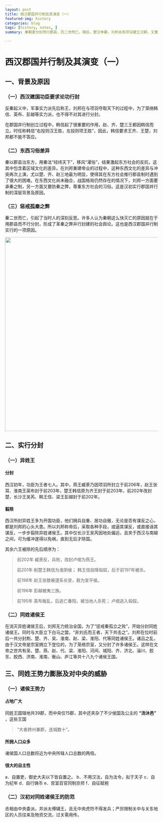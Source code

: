 ```yaml
---
layout: post
title: 西汉郡国并行制及其演变（一）
featured-img: history
categories: blog
tags: [history, notes, ]
summary: 秦朝废分封而行郡县，历二世而亡。随后，楚汉争霸，刘邦击败项羽建立汉朝，又重新实行分封，随后又历经文帝、景帝、武帝不断进行削藩，中央重新收权。那么这个过程究竟是怎样的呢？

---
```

<h1>西汉郡国并行制及其演变（一）</h1>

<h2>一、背景及原因</h2>

<h3>（一）西汉建国功臣要求论功行封</h3>

反秦起义中，军事实力派先后称王，刘邦在与项羽夺取天下的过程中，为了笼络韩信、英布、彭越等实力派，也不得不对其进行分封。

在郡国并行制创立过程中，韩信起了很重要的作用，赵、齐、楚三王都因韩信而立。时任称韩信“右投则汉王胜，左投则项王胜”，因此，韩信要求王齐、王楚，刘邦都不能不答应。

<h3>（二）东西习俗差异</h3>

秦以郡县治东方，用秦法“经纬天下”，移风“濯俗”，结果激起东方社会的反抗，这其中包含着区域文化的差异。在刘邦重建帝业的过程中，这种东西文化的差异与冲突再次上演，尤以楚、齐、赵三地最为明显，使得其在东方社会推行郡县制时遇到了很大的困难。在东西文化尚未融合，战国格局仍然存在的情况下，刘邦一方面要承秦之制，另一方面又要防秦之弊，尊重东方社会的习俗。这是汉初实行郡国并行制的深层背景及原因。

<h3>（三）惩戒孤秦之弊</h3>

秦二世而亡，引起了当时人的深刻反思。许多人认为秦朝这么快灭亡的原因就在于用郡县而不行分封，形成了革秦之弊并行封建的社会舆论。这也是西汉郡国并行制实行的一项原因。

<div align="center">
  <img src="https://gss0.baidu.com/7Po3dSag_xI4khGko9WTAnF6hhy/zhidao/pic/item/0b55b319ebc4b745b4d67993c4fc1e178b8215f1.jpg" width="508px" height="637px" />
</div>

<h2>二、实行分封</h2>

<h3>（一）异姓王</h3>

<h4>分封</h4>
西汉初年，功臣为王者七人。其中，燕王臧荼乃因项羽所封立于前206年，赵王张耳、淮南王英布封于前203年，楚王韩信原为齐王封于前203年，前202年改封楚，长沙王吴芮、韩王信、梁王彭越封于前202年。

<h4>翦除</h4>
西汉所封异姓王多为开国功臣，他们拥兵自重、居功自傲，无论是否有谋反之心，都是刘邦的心头大患。所以刘邦称帝后，采取各种手段，或逼其谋反，或直接诬其谋反，一步步翦除异姓诸侯王。其中仅长沙王吴芮因地处偏远，且夹于西汉与南越之间，可为缓冲遂得以免祸，直到无后才除国。

其余六王被除的先后顺序为：

> 前202年   臧荼反，兵败，改封卢绾为燕王。
>
> 前201年   削楚王韩信为淮阴侯； 韩王信投降匈奴，后于前197年被杀。
>
> 前198年   赵王张敖被逮系长安，赦为宣平侯。
>
> 前196年   彭越被夷三族。
>
> 前195年   英布叛乱，后逃亡番阳，被当地人杀死； 卢绾逃入匈奴。

<h3>（二）同姓诸侯王</h3>

在消灭异姓诸侯王后，刘邦无力统治全国，为了“惩戒秦孤立之败”，开始分封同姓诸侯王。同时与大臣立下白马之盟，“非刘氏而王者，天下共击之”。刘邦在位时前后一共分封荆、楚、齐、吴、淮南、赵、梁、淮阳、代等同姓诸侯王。诸吕之乱，由于汉文帝是宗室拥立下登位的，为了笼络宗室，又分封了许多诸侯王。这样在文帝之世共有吴、楚、燕、赵、代、梁、淮阳、河间、城阳、齐、济北、淄川、胶东、胶西、济南、淮南、衡山、庐江等共十八九个诸侯王国。 



<h2>三、同姓王势力膨胀及对中央的威胁</h2>

<h3>（一）诸侯王势力 </h3>

<h4>占地广大 </h4>

同姓王国辖地共39郡，而中央仅15郡，其中还夹杂了不少侯国及公主的 **“汤沐邑”** ，这些王国  

> “大者跨州兼郡，连城数十”。 

<h4>所拥人口众多 </h4>

诸侯国人口总数将近为中央所辖人口总数的两倍。

<h4>很大的自主性  </h4>

a．自置吏，御史大夫以下皆自置之。
b．不用汉法，自为法令，拟于天子
c．自为纪年
d．自行铸币
e．宫室百官同制京师
f．自征赋税

<h3>（二）汉初对同姓诸侯王的防范 </h3>

丞相由中央委派，并派太傅辅王，且无中央虎符不得发兵；严厉限制关中与关东地区的人员往来及物资交流，过关需用传。
